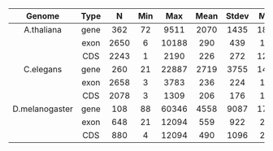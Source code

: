 | Genome		| Type  | N		| Min   | Max	| Mean	| Stdev	| Med	|
|:---------:	|:-----:|:-----:|:-----:|:-----:|:-----:|:-----:|:-----:|
|A.thaliana 	|gene	| 362	| 72	| 9511	| 2070	| 1435	| 1892  |
|				|exon   | 2650	| 6		| 10188 | 290   | 439   | 162   |
|				|CDS    | 2243  | 1     | 2190  | 226   | 272   | 1221  |
|C.elegans  	|gene	| 260	| 21	| 22887 | 2719  | 3755  | 1473  |
|				|exon   |2658	| 3		| 3783  | 236   | 224   | 162   |
|				|CDS	| 2078  | 3     | 1309  | 206   | 176   | 153   |
|D.melanogaster |gene   | 108   | 88    |60346  |4558   | 9087  | 1765  |
|				|exon	| 648	| 21	|12094	| 559	| 922	| 287	|
|				|CDS	| 880	| 4		|12094	| 490	|1096	| 214 	|